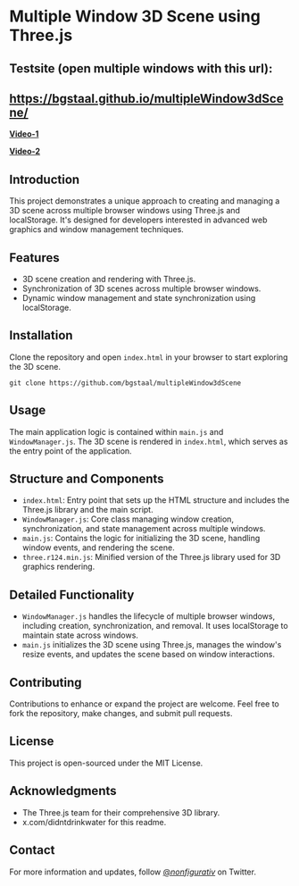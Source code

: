 # Multiple Window 3D Scene using Three.js
## Testsite (open multiple windows with this url):
## https://bgstaal.github.io/multipleWindow3dScene/

[**Video-1**](https://twitter.com/_nonfigurativ_/status/1727657159318454686)

[**Video-2**](https://twitter.com/_nonfigurativ_/status/1727322594570027343?s=46&t=9siTaEW03k3Wg5AkY2l3pw)

## Introduction
This project demonstrates a unique approach to creating and managing a 3D scene across multiple browser windows using Three.js and localStorage. It's designed for developers interested in advanced web graphics and window management techniques.

## Features
- 3D scene creation and rendering with Three.js.
- Synchronization of 3D scenes across multiple browser windows.
- Dynamic window management and state synchronization using localStorage.

## Installation
Clone the repository and open `index.html` in your browser to start exploring the 3D scene.

```
git clone https://github.com/bgstaal/multipleWindow3dScene
```
## Usage
The main application logic is contained within `main.js` and `WindowManager.js`. The 3D scene is rendered in `index.html`, which serves as the entry point of the application.

## Structure and Components
- `index.html`: Entry point that sets up the HTML structure and includes the Three.js library and the main script.
- `WindowManager.js`: Core class managing window creation, synchronization, and state management across multiple windows.
- `main.js`: Contains the logic for initializing the 3D scene, handling window events, and rendering the scene.
- `three.r124.min.js`: Minified version of the Three.js library used for 3D graphics rendering.

## Detailed Functionality
- `WindowManager.js` handles the lifecycle of multiple browser windows, including creation, synchronization, and removal. It uses localStorage to maintain state across windows.
- `main.js` initializes the 3D scene using Three.js, manages the window's resize events, and updates the scene based on window interactions.

## Contributing
Contributions to enhance or expand the project are welcome. Feel free to fork the repository, make changes, and submit pull requests.

## License
This project is open-sourced under the MIT License.

## Acknowledgments
- The Three.js team for their comprehensive 3D library.
- x.com/didntdrinkwater for this readme.

## Contact
For more information and updates, follow [@_nonfigurativ_](https://twitter.com/_nonfigurativ_) on Twitter.
